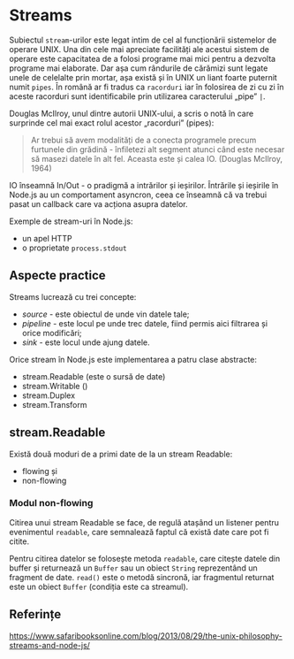 # Streams

Subiectul `stream`-urilor este legat intim de cel al funcționării sistemelor de operare UNIX. Una din cele mai apreciate facilități ale acestui sistem de operare este capacitatea de a folosi programe mai mici pentru a dezvolta programe mai elaborate. Dar așa cum rândurile de cărămizi sunt legate unele de celelalte prin mortar, așa există și în UNIX un liant foarte puternit numit `pipes`. În română ar fi tradus ca `racorduri` iar în folosirea de zi cu zi în aceste racorduri sunt identificabile prin utilizarea caracterului „pipe” <code>&#124;</code>.

Douglas McIlroy, unul dintre autorii UNIX-ului, a scris o notă în care surprinde cel mai exact rolul acestor „racorduri” (pipes):
> Ar trebui să avem modalități de a conecta programele precum furtunele din grădină - înfiletezi alt segment atunci când este necesar să masezi datele în alt fel. Aceasta este și calea IO. (Douglas McIlroy, 1964)

IO înseamnă In/Out - o pradigmă a intrărilor și ieșirilor. Întrările și ieșirile în Node.js au un comportament asyncron, ceea ce înseamnă că va trebui pasat un callback care va acționa asupra datelor.

Exemple de stream-uri în Node.js:

- un apel HTTP
- o proprietate `process.stdout`

## Aspecte practice

Streams lucrează cu trei concepte:

- *source* - este obiectul de unde vin datele tale;
- *pipeline* - este locul pe unde trec datele, fiind permis aici filtrarea și orice modificări;
- *sink* - este locul unde ajung datele.

Orice stream în Node.js este implementarea a patru clase abstracte:

- stream.Readable (este o sursă de date)
- stream.Writable ()
- stream.Duplex
- stream.Transform

## stream.Readable

Există două moduri de a primi date de la un stream Readable:
- flowing și
- non-flowing

### Modul non-flowing

Citirea unui stream Readable se face, de regulă atașând un listener pentru evenimentul `readable`, care semnalează faptul că există date care pot fi citite.

Pentru citirea datelor se folosește metoda `readable`, care citește datele din buffer și returnează un `Buffer` sau un obiect `String` reprezentând un fragment de date. `read()` este o metodă sincronă, iar fragmentul returnat este un obiect `Buffer` (condiția este ca streamul).

## Referințe

https://www.safaribooksonline.com/blog/2013/08/29/the-unix-philosophy-streams-and-node-js/
